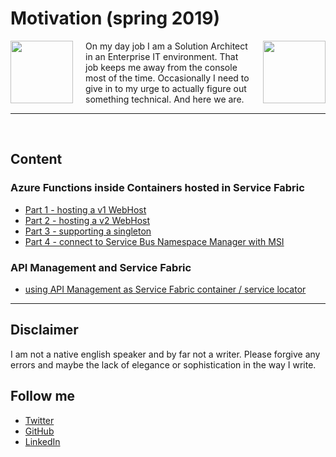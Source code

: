 # Motivation (spring 2019)

<img style="float: right; margin-left:20px;" height="100" width="100" src="https://avatars2.githubusercontent.com/u/7418323?s=460&v=4">
<img style="float: left; margin-right:20px;" height="100" width="100" src="https://media.licdn.com/dms/image/C4D03AQHRVWgkQ5zSWQ/profile-displayphoto-shrink_200_200/0?e=1562198400&v=beta&t=HpV38xo4C9slGrE86nQsPvoc7NZ2woPIp16Z_X68X-Y">

On my day job I am a Solution Architect in an Enterprise IT environment. That job keeps me away from the console most of the time. Occasionally I need to give in to my urge to actually figure out something technical. And here we are.

----

<br/>

## Content

### Azure Functions inside Containers hosted in Service Fabric

- [Part 1 - hosting a v1 WebHost](./func_sf_containers/part1.md)
- [Part 2 - hosting a v2 WebHost](./func_sf_containers/part2.md)
- [Part 3 - supporting a singleton](./func_sf_containers/part3.md)
- [Part 4 - connect to Service Bus Namespace Manager with MSI](./func_sf_containers/part4.md)

### API Management and Service Fabric

- [using API Management as Service Fabric container / service locator](./func_sf_containers/apim_sf_servicelocator.md)

----

## Disclaimer

I am not a native english speaker and by far not a writer. Please forgive any errors and maybe the lack of elegance or sophistication in the way I write.

## Follow me

- [Twitter](https://twitter.com/ancientitguy)
- [GitHub](https://github.com/kaiwalter)
- [LinkedIn](https://www.linkedin.com/in/kaiwalter/)